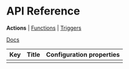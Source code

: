 <title>API Actions</title>

# API Reference
**Actions** | [Functions](./api-functions.html) | [Triggers](./api-triggers.html)

[Docs](./)

| Key | Title | Configuration properties |
| --- | ----- | ------------------------ |
|     |       |                          |

<script type="module" src="../scripts/docs.js"></script>
<script type="text/plain" id="script-to-run">
  docs_fetchWithCache('../functions.json').then(res => res.json()).then(res => {
    if (res.status !== 'success') {
      console.log('Non success response received from Modd.io API: %o', res);
      alert('Non-success response received from Modd.io API. Check console for details.');
      return;
    }
    const table = document.querySelector('table');
    for (const func of res.message) {
      if (func.data.type === 'action') {
        const row = table.insertRow();
        row.insertCell().textContent = func.key;
        row.insertCell().textContent = func.title;
        row.insertCell().textContent = `{ ${func.data.fragments.filter(frag => frag.field && (frag.type === 'variable' || func.data.fields)).map(frag => `${frag.field}: ${frag.type === 'variable' ? frag.extraData?.dataType || frag.dataType : 'action[]'}`).join(', ')} }`;
      }
    }
  }).catch(err => {
    console.error(err);
    alert('An error occured while fetching Modd.io API. Check console for details.');
  });
</script>